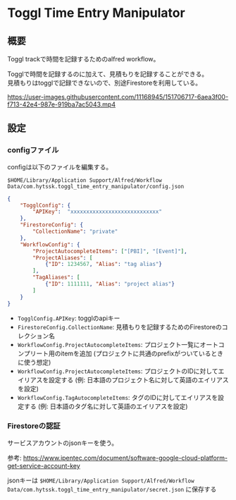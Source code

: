 # Toggl Time Entry Manipulator
## 概要
Toggl trackで時間を記録するためのalfred workflow。  

Togglで時間を記録するのに加えて、見積もりを記録することができる。  
見積もりはtogglで記録できないので、別途Firestoreを利用している。

https://user-images.githubusercontent.com/11168945/151706717-6aea3f00-f713-42e4-987e-919ba7ac5043.mp4

## 設定
### configファイル
configは以下のファイルを編集する。

`$HOME/Library/Application Support/Alfred/Workflow Data/com.hytssk.toggl_time_entry_manipulator/config.json`

```json 
{
    "TogglConfig": {
        "APIKey":  "xxxxxxxxxxxxxxxxxxxxxxxxxxxx"
    },
	"FirestoreConfig": {
        "CollectionName": "private"
    },
    "WorkflowConfig": {
        "ProjectAutocompleteItems": ["[PBI]", "[Event]"],
        "ProjectAliases": [
            {"ID": 1234567, "Alias": "tag alias"}
        ],
        "TagAliases": [
            {"ID": 1111111, "Alias": "project alias"}
        ]
    }
}

```

- `TogglConfig.APIKey`: togglのapiキー
- `FirestoreConfig.CollectionName`: 見積もりを記録するためのFirestoreのコレクション名
- `WorkflowConfig.ProjectAutocompleteItems`: プロジェクト一覧にオートコンプリート用のitemを追加 (プロジェクトに共通のprefixがついているときに使う想定)
- `WorkflowConfig.ProjectAutocompleteItems`: プロジェクトのIDに対してエイリアスを設定する (例: 日本語のプロジェクト名に対して英語のエイリアスを設定)
- `WorkflowConfig.TagAutocompleteItems`: タグのIDに対してエイリアスを設定する (例: 日本語のタグ名に対して英語のエイリアスを設定)
### Firestoreの認証
サービスアカウントのjsonキーを使う。  

参考: https://www.ipentec.com/document/software-google-cloud-platform-get-service-account-key

jsonキーは `$HOME/Library/Application Support/Alfred/Workflow Data/com.hytssk.toggl_time_entry_manipulator/secret.json` に保存する
